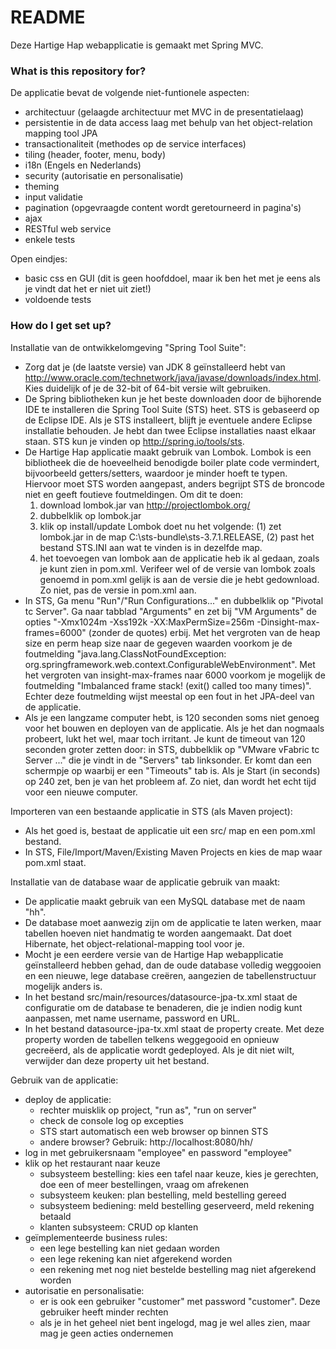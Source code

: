 # README #

Deze Hartige Hap webapplicatie is gemaakt met Spring MVC.

### What is this repository for? ###

De applicatie bevat de volgende niet-funtionele aspecten:

* architectuur (gelaagde architectuur met MVC in de presentatielaag)
* persistentie in de data access laag met behulp van het object-relation mapping tool JPA 
* transactionaliteit (methodes op de service interfaces)
* tiling (header, footer, menu, body)
* i18n (Engels en Nederlands)
* security (autorisatie en personalisatie)
* theming
* input validatie
* pagination (opgevraagde content wordt geretourneerd in pagina's)
* ajax
* RESTful web service
* enkele tests


Open eindjes:

* basic css en GUI (dit is geen hoofddoel, maar ik ben het met je eens als je vindt dat het er niet uit ziet!)
* voldoende tests


### How do I get set up? ###

Installatie van de ontwikkelomgeving "Spring Tool Suite":

* Zorg dat je (de laatste versie) van JDK 8 geïnstalleerd hebt van http://www.oracle.com/technetwork/java/javase/downloads/index.html. Kies duidelijk of je de 32-bit of 64-bit versie wilt gebruiken.
* De Spring bibliotheken kun je het beste downloaden door de bijhorende IDE te installeren die Spring Tool Suite (STS) heet. STS is gebaseerd op de Eclipse IDE. Als je STS installeert, blijft je eventuele andere Eclipse installatie behouden. Je hebt dan twee Eclipse installaties naast elkaar staan. STS kun je vinden op http://spring.io/tools/sts. 
* De Hartige Hap applicatie maakt gebruik van Lombok. Lombok is een bibliotheek die de hoeveelheid benodigde boiler plate code vermindert, bijvoorbeeld getters/setters, waardoor je minder hoeft te typen. Hiervoor moet STS worden aangepast, anders begrijpt STS de broncode niet en geeft foutieve foutmeldingen. Om dit te doen:
    1. download lombok.jar van http://projectlombok.org/
    2. dubbelklik op lombok.jar
    3. klik op install/update
    Lombok doet nu het volgende: (1) zet lombok.jar in de map C:\sts-bundle\sts-3.7.1.RELEASE, (2) past het bestand STS.INI aan wat te vinden is in dezelfde map.
    4. het toevoegen van lombok aan de applicatie heb ik al gedaan, zoals je kunt zien in pom.xml. Verifeer wel of de versie van lombok zoals genoemd in pom.xml gelijk is aan de versie die je hebt gedownload. Zo niet, pas de versie in pom.xml aan.
* In STS, Ga menu "Run"/"Run Configurations..." en dubbelklik op "Pivotal tc Server". Ga naar tabblad "Arguments" en zet bij "VM Arguments" de opties "-Xmx1024m -Xss192k -XX:MaxPermSize=256m -Dinsight-max-frames=6000" (zonder de quotes) erbij. Met het vergroten van de heap size en perm heap size naar de gegeven waarden voorkom je de foutmelding "java.lang.ClassNotFoundException: org.springframework.web.context.ConfigurableWebEnvironment". Met het vergroten van insight-max-frames naar 6000 voorkom je mogelijk de foutmelding "Imbalanced frame stack! (exit() called too many times)". Echter deze foutmelding wijst meestal op een fout in het JPA-deel van de applicatie.
* Als je een langzame computer hebt, is 120 seconden soms niet genoeg voor het bouwen en deployen van de applicatie. Als je het dan nogmaals probeert, lukt het wel, maar toch irritant. Je kunt de timeout van 120 seconden groter zetten door: in STS, dubbelklik op "VMware vFabric tc Server ..." die je vindt in de "Servers" tab linksonder. Er komt dan een schermpje op waarbij er een "Timeouts" tab is. Als je Start (in seconds) op 240 zet, ben je van het probleem af. Zo niet, dan wordt het echt tijd voor een nieuwe computer.

Importeren van een bestaande applicatie in STS (als Maven project):

* Als het goed is, bestaat de applicatie uit een src/ map en een pom.xml bestand.
* In STS, File/Import/Maven/Existing Maven Projects en kies de map waar pom.xml staat.


Installatie van de database waar de applicatie gebruik van maakt:

* De applicatie maakt gebruik van een MySQL database met de naam "hh".
* De database moet aanwezig zijn om de applicatie te laten werken, maar tabellen hoeven niet handmatig te worden aangemaakt. Dat doet Hibernate, het object-relational-mapping tool voor je.
* Mocht je een eerdere versie van de Hartige Hap webapplicatie geïnstalleerd hebben gehad, dan de oude database volledig weggooien en een nieuwe, lege database creëren, aangezien de tabellenstructuur mogelijk anders is. 
* In het bestand src/main/resources/datasource-jpa-tx.xml staat de configuratie om de database te benaderen, die je indien nodig kunt aanpassen, met name username, password en URL. 
* In het bestand datasource-jpa-tx.xml staat de property <prop key="hibernate.hbm2ddl.auto">create</prop>. Met deze property worden de tabellen telkens weggegooid en opnieuw gecreëerd, als de applicatie wordt gedeployed. Als je dit niet wilt, verwijder dan deze property uit het bestand.



Gebruik van de applicatie:

* deploy de applicatie:
    * rechter muisklik op project, "run as", "run on server"
    * check de console log op excepties
    * STS start automatisch een web browser op binnen STS
    * andere browser? Gebruik: http://localhost:8080/hh/
* log in met gebruikersnaam "employee" en password "employee"
* klik op het restaurant naar keuze
    * subsysteem bestelling: kies een tafel naar keuze, kies je gerechten, doe een of meer bestellingen, vraag om afrekenen
    * subsysteem keuken: plan bestelling, meld bestelling gereed
    * subsysteem bediening: meld bestelling geserveerd, meld rekening betaald
    * klanten subsysteem: CRUD op klanten
* geïmplementeerde business rules:
    * een lege bestelling kan niet gedaan worden
    * een lege rekening kan niet afgerekend worden
    * een rekening met nog niet bestelde bestelling mag niet afgerekend worden
* autorisatie en personalisatie:
    * er is ook een gebruiker "customer" met password "customer". Deze gebruiker heeft minder rechten
    * als je in het geheel niet bent ingelogd, mag je wel alles zien, maar mag je geen acties ondernemen